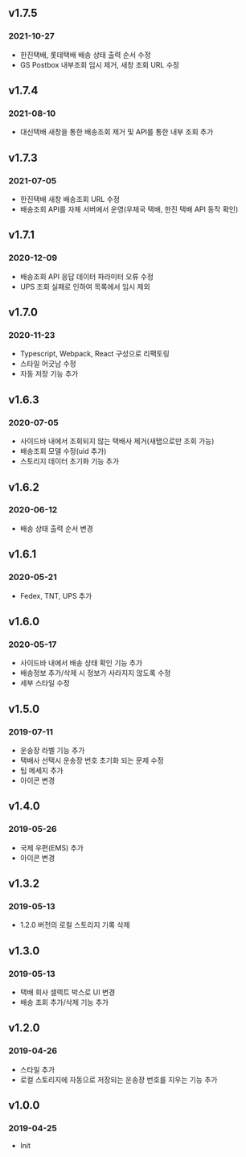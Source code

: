 ## v1.7.5

### 2021-10-27

- 한진택배, 롯데택배 배송 상태 출력 순서 수정
- GS Postbox 내부조회 임시 제거, 새창 조회 URL 수정

## v1.7.4

### 2021-08-10

- 대신택배 새창을 통한 배송조회 제거 및 API를 통한 내부 조회 추가

## v1.7.3

### 2021-07-05

- 한진택배 새창 배송조회 URL 수정
- 배송조회 API를 자체 서버에서 운영(우체국 택배, 한진 택배 API 동작 확인)

## v1.7.1

### 2020-12-09

- 배송조회 API 응답 데이터 파라미터 오류 수정
- UPS 조회 실패로 인하여 목록에서 임시 제외

## v1.7.0

### 2020-11-23

- Typescript, Webpack, React 구성으로 리팩토링
- 스타일 어긋남 수정
- 자동 저장 기능 추가

## v1.6.3

### 2020-07-05

- 사이드바 내에서 조회되지 않는 택배사 제거(새탭으로만 조회 가능)
- 배송조회 모델 수정(uid 추가)
- 스토리지 데이터 초기화 기능 추가

## v1.6.2

### 2020-06-12

- 배송 상태 출력 순서 변경

## v1.6.1

### 2020-05-21

- Fedex, TNT, UPS 추가

## v1.6.0

### 2020-05-17

- 사이드바 내에서 배송 상태 확인 기능 추가
- 배송정보 추가/삭제 시 정보가 사라지지 않도록 수정
- 세부 스타일 수정

## v1.5.0

### 2019-07-11

- 운송장 라벨 기능 추가
- 택배사 선택시 운송장 번호 초기화 되는 문제 수정
- 팁 메세지 추가
- 아이콘 변경

## v1.4.0

### 2019-05-26

- 국제 우편(EMS) 추가
- 아이콘 변경

## v1.3.2

### 2019-05-13

- 1.2.0 버전의 로컬 스토리지 기록 삭제

## v1.3.0

### 2019-05-13

- 택배 회사 셀렉트 박스로 UI 변경
- 배송 조회 추가/삭제 기능 추가

## v1.2.0

### 2019-04-26

- 스타일 추가
- 로컬 스토리지에 자동으로 저장되는 운송장 번호를 지우는 기능 추가

## v1.0.0

### 2019-04-25

- Init
